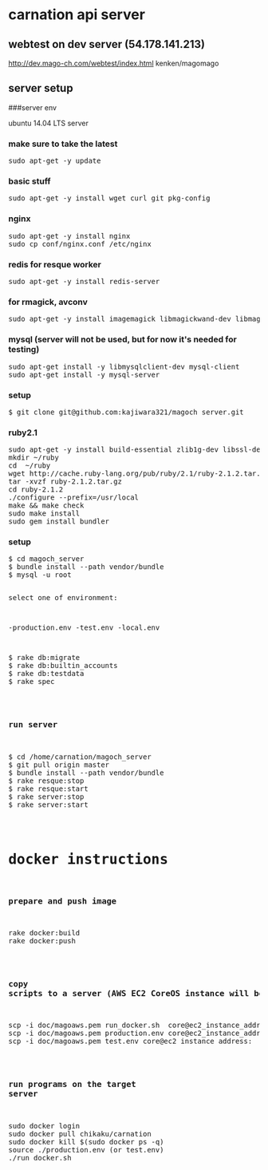 # carnation api server

## webtest on dev server (54.178.141.213)

http://dev.mago-ch.com/webtest/index.html kenken/magomago

## server setup

###server env

ubuntu 14.04 LTS server

### make sure to take the latest

<pre>
sudo apt-get -y update
</pre>

### basic stuff

<pre>
sudo apt-get -y install wget curl git pkg-config
</pre>

### nginx

<pre>
sudo apt-get -y install nginx
sudo cp conf/nginx.conf /etc/nginx
</pre>

### redis for resque worker

<pre>
sudo apt-get -y install redis-server
</pre>

### for rmagick, avconv

<pre>
sudo apt-get -y install imagemagick libmagickwand-dev libmagic-dev libav-tools libimage-exiftool-perl
</pre>

### mysql (server will not be used, but for now it's needed for testing)

<pre>
sudo apt-get install -y libmysqlclient-dev mysql-client
sudo apt-get install -y mysql-server
</pre>

### setup 

<pre>
$ git clone git@github.com:kajiwara321/magoch_server.git
</pre>

### ruby2.1

<pre>
sudo apt-get -y install build-essential zlib1g-dev libssl-dev libreadline6-dev libyaml-dev
mkdir ~/ruby
cd  ~/ruby
wget http://cache.ruby-lang.org/pub/ruby/2.1/ruby-2.1.2.tar.gz
tar -xvzf ruby-2.1.2.tar.gz
cd ruby-2.1.2
./configure --prefix=/usr/local
make && make check
sudo make install
sudo gem install bundler
</pre>


### setup 

<pre>
$ cd magoch_server 
$ bundle install --path vendor/bundle
$ mysql -u root <db/initialize_database.sql (or create db in AWS admin console RDS)
</pre>

select one of environment:

-production.env
-test.env
-local.env

<pre>
$ rake db:migrate
$ rake db:builtin_accounts
$ rake db:testdata
$ rake spec
</pre>

### run server

<pre>
$ cd /home/carnation/magoch_server
$ git pull origin master
$ bundle install --path vendor/bundle
$ rake resque:stop
$ rake resque:start
$ rake server:stop
$ rake server:start
</pre>

# docker instructions

### prepare and push image

<pre>
rake docker:build
rake docker:push
</pre>

### copy scripts to a server (AWS EC2 CoreOS instance will be used)

<pre>
scp -i doc/magoaws.pem run_docker.sh  core@ec2_instance_address:
scp -i doc/magoaws.pem production.env core@ec2_instance_address:
scp -i doc/magoaws.pem test.env core@ec2_instance_address:
</pre>

### run programs on the target server

<pre>
sudo docker login 
sudo docker pull chikaku/carnation
sudo docker kill $(sudo docker ps -q)
source ./production.env (or test.env)
./run_docker.sh
</pre>
